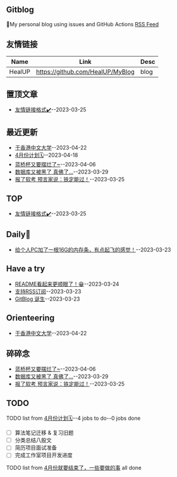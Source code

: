 ## Gitblog
🤳My personal blog using issues and GitHub Actions
[RSS Feed](https://raw.githubusercontent.com/HealUP/MyBlog/master/feed.xml)
## 友情链接
| Name | Link | Desc | 
 | ---- | ---- | ---- |
| HealUP | https://github.com/HealUP/MyBlog | blog |
## 置顶文章
- [友情链接格式✔️](https://github.com/HealUP/MyBlog/issues/7)--2023-03-25
## 最近更新
- [于香港中文大学](https://github.com/HealUP/MyBlog/issues/12)--2023-04-22
- [4月份计划🗓️](https://github.com/HealUP/MyBlog/issues/11)--2023-04-18
- [蓝桥杯又要摆烂了~](https://github.com/HealUP/MyBlog/issues/10)--2023-04-06
- [数据库又被黑了 真佛了...](https://github.com/HealUP/MyBlog/issues/9)--2023-03-29
- [报了软考 预言家说：铁定能过！](https://github.com/HealUP/MyBlog/issues/8)--2023-03-25
## TOP
- [友情链接格式✔️](https://github.com/HealUP/MyBlog/issues/7)--2023-03-25
## Daily🔆
- [给个人PC加了一根16G的内存条，有点起飞的感觉！](https://github.com/HealUP/MyBlog/issues/3)--2023-03-23
## Have a try
- [README看起来更顺眼了！😁](https://github.com/HealUP/MyBlog/issues/4)--2023-03-24
- [支持RSS订阅](https://github.com/HealUP/MyBlog/issues/2)--2023-03-23
- [GitBlog 诞生](https://github.com/HealUP/MyBlog/issues/1)--2023-03-23
## Orienteering
- [于香港中文大学](https://github.com/HealUP/MyBlog/issues/12)--2023-04-22
## 碎碎念
- [蓝桥杯又要摆烂了~](https://github.com/HealUP/MyBlog/issues/10)--2023-04-06
- [数据库又被黑了 真佛了...](https://github.com/HealUP/MyBlog/issues/9)--2023-03-29
- [报了软考 预言家说：铁定能过！](https://github.com/HealUP/MyBlog/issues/8)--2023-03-25
## TODO
TODO list from [4月份计划🗓️](https://github.com/HealUP/MyBlog/issues/11)--4 jobs to do--0 jobs done
- [ ] 算法笔记迁移 & 复习旧题
- [ ] 分类总结八股文
- [ ] 简历项目面试准备
- [ ] 完成工作室项目开发进度

TODO list from [4月份就要结束了，一些要做的事](https://github.com/HealUP/MyBlog/issues/6) all done

